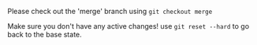 Please check out the 'merge' branch using ```git checkout merge```

Make sure you don't have any active changes! use ```git reset --hard``` to go back to the base state.
